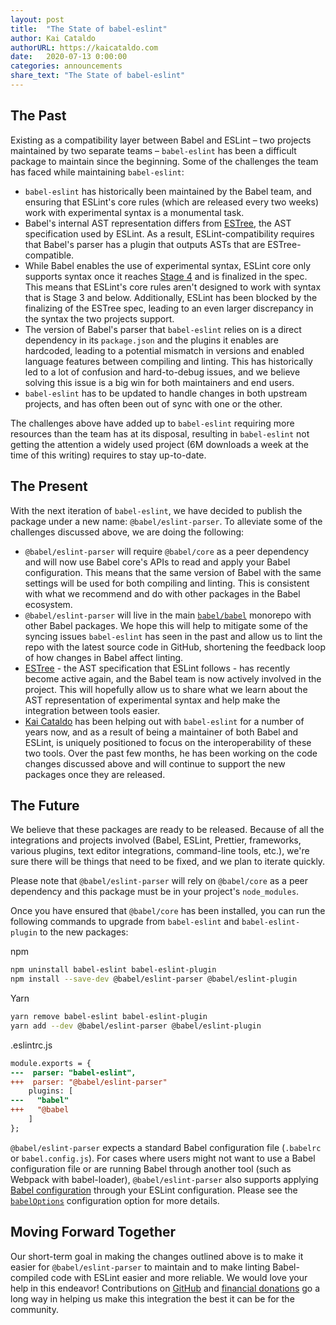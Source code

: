 ```yaml
---
layout: post
title:  "The State of babel-eslint"
author: Kai Cataldo
authorURL: https://kaicataldo.com
date:   2020-07-13 0:00:00
categories: announcements
share_text: "The State of babel-eslint"
---
```


## The Past

Existing as a compatibility layer between Babel and ESLint – two projects maintained by two separate teams – `babel-eslint` has been a difficult package to maintain since the beginning. Some of the challenges the team has faced while maintaining `babel-eslint`:

* `babel-eslint` has historically been maintained by the Babel team, and ensuring that ESLint's core rules (which are released every two weeks) work with experimental syntax is a monumental task.
* Babel's internal AST representation differs from [ESTree](https://github.com/estree/estree), the AST specification used by ESLint. As a result, ESLint-compatibility requires that Babel's parser has a plugin that outputs ASTs that are ESTree-compatible.
* While Babel enables the use of experimental syntax, ESLint core only supports syntax once it reaches [Stage 4](https://tc39.es/process-document/) and is finalized in the spec. This means that ESLint's core rules aren't designed to work with syntax that is Stage 3 and below. Additionally, ESLint has been blocked by the finalizing of the ESTree spec, leading to an even larger discrepancy in the syntax the two projects support.
* The version of Babel's parser that `babel-eslint` relies on is a direct dependency in its `package.json` and the plugins it enables are hardcoded, leading to a potential mismatch in versions and enabled language features between compiling and linting. This has historically led to a lot of confusion and hard-to-debug issues, and we believe solving this issue is a big win for both maintainers and end users.
* `babel-eslint` has to be updated to handle changes in both upstream projects, and has often been out of sync with one or the other.

The challenges above have added up to `babel-eslint` requiring more resources than the team has at its disposal, resulting in `babel-eslint` not getting the attention a widely used project (6M downloads a week at the time of this writing) requires to stay up-to-date.

## The Present

With the next iteration of `babel-eslint`, we have decided to publish the package under a new name: `@babel/eslint-parser`. To alleviate some of the challenges discussed above, we are doing the following:

* `@babel/eslint-parser` will require `@babel/core` as a peer dependency and will now use Babel core's APIs to read and apply your Babel configuration. This means that the same version of Babel with the same settings will be used for both compiling and linting. This is consistent with what we recommend and do with other packages in the Babel ecosystem.
* `@babel/eslint-parser` will live in the main [`babel/babel`](https://github.com/babel/babel/tree/main/eslint/babel-eslint-parser) monorepo with other Babel packages. We hope this will help to mitigate some of the syncing issues `babel-eslint` has seen in the past and allow us to lint the repo with the latest source code in GitHub, shortening the feedback loop of how changes in Babel affect linting.
* [ESTree](https://github.com/estree/estree) - the AST specification that ESLint follows - has recently become active again, and the Babel team is now actively involved in the project. This will hopefully allow us to share what we learn about the AST representation of experimental syntax and help make the integration between tools easier.
* [Kai Cataldo](https://kaicataldo.com) has been helping out with `babel-eslint` for a number of years now, and as a result of being a maintainer of both Babel and ESLint, is uniquely positioned to focus on the interoperability of these two tools. Over the past few months, he has been working on the code changes discussed above and will continue to support the new packages once they are released.

## The Future

We believe that these packages are ready to be released. Because of all the integrations and projects involved (Babel, ESLint, Prettier, frameworks, various plugins, text editor integrations, command-line tools, etc.), we're sure there will be things that need to be fixed, and we plan to iterate quickly.

Please note that `@babel/eslint-parser` will rely on `@babel/core` as a peer dependency and this package must be in your project's `node_modules`.

Once you have ensured that `@babel/core` has been installed, you can run the following commands to upgrade from `babel-eslint` and `babel-eslint-plugin` to the new packages:

npm

```sh
npm uninstall babel-eslint babel-eslint-plugin
npm install --save-dev @babel/eslint-parser @babel/eslint-plugin
```

Yarn

```sh
yarn remove babel-eslint babel-eslint-plugin
yarn add --dev @babel/eslint-parser @babel/eslint-plugin
```

.eslintrc.js

```diff
module.exports = {
---  parser: "babel-eslint",
+++  parser: "@babel/eslint-parser"
    plugins: [
---   "babel"
+++   "@babel
    ]
};
```

`@babel/eslint-parser` expects a standard Babel configuration file (`.babelrc` or `babel.config.js`). For cases where users might not want to use a Babel configuration file or are running Babel through another tool (such as Webpack with babel-loader), `@babel/eslint-parser` also supports applying [Babel configuration](https://babeljs.io/docs/en/options) through your ESLint configuration. Please see the [`babelOptions`](https://github.com/babel/babel/tree/main/eslint/babel-eslint-parser#additional-parser-configuration) configuration option for more details.

## Moving Forward Together

Our short-term goal in making the changes outlined above is to make it easier for `@babel/eslint-parser` to maintain and to make linting Babel-compiled code with ESLint easier and more reliable. We would love your help in this endeavor! Contributions on [GitHub](https://github.com/babel/babel) and [financial donations](https://opencollective.com/babel) go a long way in helping us make this integration the best it can be for the community.
